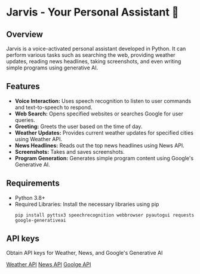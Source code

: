 # Jarvis - Your Personal Assistant 🤖

## Overview
Jarvis is a voice-activated personal assistant developed in Python. It can perform various tasks such as searching the web, providing weather updates, reading news headlines, taking screenshots, and even writing simple programs using generative AI. 

## Features
- **Voice Interaction:** Uses speech recognition to listen to user commands and text-to-speech to respond.
- **Web Search:** Opens specified websites or searches Google for user queries.
- **Greeting:** Greets the user based on the time of day.
- **Weather Updates:** Provides current weather updates for specified cities using Weather API.
- **News Headlines:** Reads out the top news headlines using News API.
- **Screenshots:** Takes and saves screenshots.
- **Program Generation:** Generates simple program content using Google's Generative AI.

## Requirements
- Python 3.8+
- Required Libraries: Install the necessary libraries using pip
  ```
  pip install pyttsx3 speechrecognition webbrowser pyautogui requests google-generativeai
  ```
## API keys
Obtain API keys for Weather, News, and Google's Generative AI

[Weather API]("https://www.weatherapi.com/")
[News API]("https://newsapi.org/")
[Goolge API]("https://aistudio.google.com/app/apikey")


  
  
